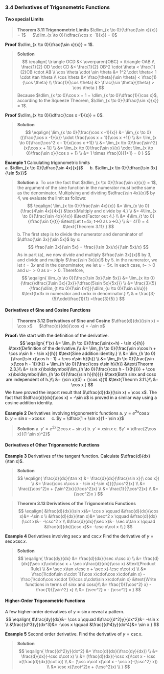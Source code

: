 ### 3.4 Derivatives of Trigonometric Functions

#### Two special Limits
>**Theorem 3.11 Trigonometric Limits**
$\dlim_{x \to 0}{\dfrac{\sin x}{x}} = 1$ &emsp; $\dlim_{x \to 0}{\dfrac{\cos x -1}{x}} = 0$

**Proof**  $\dlim_{x \to 0}{\frac{\sin x}{x}} = 1$.
>**Solution**
$$
\eqalign{
\triangle OCD &< \overparen{OBC} < \triangle OAB \\
\frac{1}{2} OD \cdot CD &< \frac{1}{2} OB^2 \cdot \theta < \frac{1}{2}OB \cdot AB \\
\cos \theta \cdot \sin \theta &< 1^2 \cdot \theta< 1 \cdot \tan \theta \\
\cos \theta &< \frac{\theta}{\sin \theta} < \frac{1}{\cos \theta} \\
\frac{1}{\cos \theta} &>  \frac{\sin \theta}{\theta} > \cos \theta
}
$$
Because $\dlim_{x \to 0}\cos x = 1 = \dlim_{x \to 0}\dfrac{1}{\cos x}$,  according to the Squeeze Theorem, $\dlim_{x \to 0}{\dfrac{\sin x}{x}} = 1$.

**Proof**  $\dlim_{x \to 0}{\dfrac{\cos x -1}{x}} = 0$.
>**Solution**
$$
\eqalign{
\lim_{x \to 0}{\frac{\cos x -1}{x}} &= \lim_{x \to 0}({\frac{\cos x -1}{x}} \cdot \frac{\cos x + 1}{\cos x +1}) \\
&= \lim_{x \to 0}\frac{\cos^2 x - 1}{x(\cos x +1)} \\
&= \lim_{x \to 0}\frac{\sin^2}{x(\cos x + 1)} \\
&= \lim_{x \to 0}\frac{\sin x}{x} \cdot \lim_{x \to 0}\frac{\sin x}{\cos x + 1} \\
&= 1 \times \frac{0}{1+1} = 0
}
$$

**Example 1** Calculating trigonometric limits<br>
a. $\dlim_{x \to 0}{\dfrac{\sin 4x}{x}}$ &emsp; b. $\dlim_{x \to 0}{\dfrac{\sin 3x}{\sin 5x}}$
>**Solution**
a. To use the fact that $\dlim_{x \to 0}{\frac{\sin x}{x}} = 1$, the argument of the sine function in the numerator must bethe same as the denominator. Multiplying and dividing $\dfrac{\sin 4x}{x}$ by 4, we evaluate the limit as follows:
$$
\eqalign{
\lim_{x \to 0}{\frac{\sin 4x}{x}}
&= \lim_{x \to 0}{\frac{4\sin 4x}{4x}} &\text{Multiply and divide by 4.} \\
&= 4\lim_{x \to 0}{\frac{\sin 4x}{4x}} &\text{Factor out 4.} \\
&= 4\lim_{t \to 0}{\frac{\sin t}{t}} &\text{Let t=4x; t->0 as x->0.} \\
&= 4(1) = 4 &\text{Theorem 3.11}
}
$$
b. The first step is to divide the numerator and denominator of $\dfrac{\sin 3x}{\sin 5x}$ by x:
$$
\frac{\sin 3x}{\sin 5x} = \frac{(\sin 3x)/x}{(\sin 5x)/x}
$$
As in part (a), we now divide and multiply $\frac{\sin 3x}{x}$ by $3$, and divide and multiply $\frac{\sin 3x}{x}$ by $5$. in the numerator, we let $t=3x$ and in the denominator, we let $u=5x$. In each case, $t->0$ and $u->0$ as $x->0$. Therefore,
$$
\eqalign{
\lim_{x \to 0}{\frac{\sin 3x}{\sin 5x}}
&= \lim_{x \to 0}{\frac{\dfrac{3\sin 3x}{3x}}{\dfrac{5\sin 5x}{5x}}} \\
&= \frac{3}{5}{\frac{\dlim_{t \to 0}{(\sin t)/t}}{\dlim_{u \to 0}{(\sin u)/u}}} &\text{t=3x in numerator and u=5x in denominator.} \\
& = \frac{3}{5}\cdot\frac{1}{1} =\frac{3}{5}
}
$$

#### Derivatives of Sine and Cosine Functions
>**Theorem 3.12 Derivatives of Sine and Cosine**
$\dfrac{d}{dx}(\sin x) = \cos x$ &emsp; $\dfrac{d}{dx}(\cos x) = -\sin x$

**Proof:**
We start with the definition of the derivative.
$$
\eqalign{
f'(x) &= \lim_{h \to 0}{\frac{\sin(x+h) - \sin x}{h}} &\text{Definition of the derivative.}\\
&= \lim_{h \to 0}{\frac{\sin x\cos h + \cos x\sin h - \sin x}{h}} &\text{Sine addition identity.} \\
&= \lim_{h \to 0}{\frac{\sin x(\cos h - 1) + \cos x\sin h}{h}} \\
&= \lim_{h \to 0}{\frac{\sin x(\cos h - 1)}{h}} + \lim_{h \to 0}{\frac{\cos x\sin h}{h}} &\text{Theorm 2.3.}\\
&= \sin x{\boldsymbol{\lim_{h \to 0}{\frac{\cos h - 1}{h}}}} + \cos x{\boldsymbol{\lim_{h \to 0}{\frac{\sin h}{h}}}} &\text{Both sinx and cosx are independent of h.}\\
&= (\sin x)(0) + (\cos x)(1) &\text{Theorm 3.11.}\\
&= \cos x
}
$$
We have proved the import result that $\dfrac{d}{dx}(\sin x) = \cos x$.
The fact that $\dfrac{d}{dx}(\cos x) = -\sin x$ is proved in a similar way using a cosine addition identity.

**Example 2** Derivatives involving trigonometric functions
a. $y=e^{2x}\cos x$ &emsp; b. $y=\sin x - x\cos x$ &emsp; c. $y = \dfrac{1 + \sin x}{1 - \sin x}$
>**Solution**
a. $y' = e^{2x}(2\cos x - \sin x)$
b. $y' = x\sin x$
c. $y' = \dfrac{2\cos x}{(1-\sin x)^2}$

#### Derivatives of Other Trigonometric Functions

**Example 3** Derivatives of the tangent function. Calculate $\dfrac{d}{dx}(\tan x)$.
>**Solution**
$$
\eqalign{
\frac{d}{dx}(\tan x) &= \frac{d}{dx}(\frac{\sin x}{\ cos x}) \\
&= \frac{\cos x\cos x - \sin x(-\sin x)}{{\cos^2}x} \\
&= \frac{{\cos^2}x + {\sin^2}x}{{\cos^2}x} \\
&= \frac{1}{{\cos^2}x} \\
&= {\sec^2}x
}
$$

>**Theorem 3.13 Derivatives of the Trigonometric Functions**
$$
\eqalign{
&\frac{d}{dx}(\sin x)&= \cos x \qquad
&\frac{d}{dx}(\cos x)&= -\sin x \\
&\frac{d}{dx}(\tan x)&= \sec^2 x \qquad
&\frac{d}{dx}(\cot x)&= -\csc^2 x \\
&\frac{d}{dx}(\sec x)&= \sec x\tan x \qquad
&\frac{d}{dx}(\csc x)&= -\csc x\cot x \\
}
$$

**Example 4** Derivatives involving $\sec x$ and $\csc x$
Find the derivative of $y = \sec x\csc x$.
>**Solution**
$$
\eqalign{
\frac{dy}{dx} &= \frac{d}{dx}(\sec x\csc x) \\
&= \frac{d}{dx}(\sec x)\cdot\csc x + \sec x\frac{d}{dx}(\csc x) &\text{Product Rule} \\
&= \sec x\tan x\csc x + \sec x(-\csc x\cot x) \\
&= \frac{1\cdot\sin x\cdot 1}{\cos x\cdot\cos x\cdot\sin x} - \frac{1\cdot\cos x\cdot 1}{\cos x\cdot\sin x\cdot\sin x} &\text{Write functions in terms of sinx and cosx}\\
&= \frac{1}{{\cos^2} x} - \frac{1}{{\sin^2} x} \\
&= {\sec^2} x - {\csc^2} x
}
$$

#### Higher-Order Trigonometric Functions

A few higher-order derivatives of $y=\sin x$ reveal a pattern.
$$
\eqalign{
&\frac{dy}{dx}&= \cos x \qquad
&\frac{{d^2}y}{dx^2}&= -\sin x \\
&\frac{{d^3}y}{dx^3}&= -\cos x \qquad
&\frac{{d^4}y}{dx^4}&= \sin x
}
$$

**Example 5** Second order derivative.
Find the derivative of $y = \csc x$.
>**Solution**
$$
\eqalign{
\frac{{d^2}y}{dx^2} &= \frac{d}{dx}(\frac{dy}{dx}) \\
&= \frac{d}{dx}(-\csc x\cot x) \\
&= (\frac{d}{dx}(-\csc x))\cot x - \csc x(\frac{d}{dx}(\cot x)) \\
&= (\csc x\cot x)\cot x - \csc x(-{\csc^2} x)) \\
&= \csc x({\cot^2}x + {\csc^2}x) \\
}
$$
